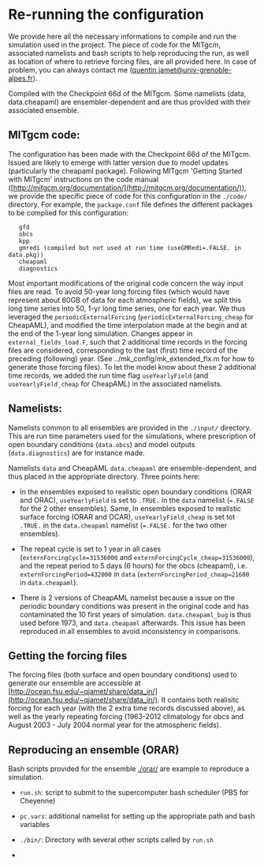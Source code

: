 # Re-running the configuration

We provide here all the necessary informations to compile and run the simulation used in the project. The piece of code for the MITgcm, associated namelists and bash scripts to help reproducing the run, as well as location of where to retrieve forcing files, are all provided here. In case of problem, you can always contact me (<quentin.jamet@univ-grenoble-alpes.fr>).



Compiled with the Checkpoint 66d of the MITgcm. Some namelists (data, data.cheapaml) are ensembler-dependent and are thus provided with their associated ensemble.

## MITgcm code: 

The configuration has been made with the Checkpoint 66d of the MITgcm. Issued are likely to emerge with latter version due to model updates (particularly the cheapaml package). Following MITgcm 'Getting Started with MITgcm' instructions on the code manual ([http://mitgcm.org/documentation/](http://mitgcm.org/documentation/)), we provide the specific piece of code for this configuration in the ```./code/``` directory. For example, the ```package.conf``` file defines the different packages to be complied for this configuration:

```
   gfd
   obcs
   kpp
   gmredi (compiled but not used at run time (useGMRedi=.FALSE. in data.pkg))
   cheapaml
   diagnostics
```

Most important modifications of the original code concern the way input files are read. To avoid 50-year long forcing files (which would have represent about 60GB of data for each atmospheric fields), we split this long time series into 50, 1-yr long time series, one for each year. We thus leveraged the ```periodicExternalForcing``` (```periodicExternalForcing_cheap``` for CheapAML), and modified the time interpolation made at the begin and at the end of the 1-year long simulation. Changes appear in ```external_fields_load.F```, such that 2 additional time records in the forcing files are considered, corresponding to the last (first) time record of the preceding (following) year. (See ../mk_config/mk_extended_flx.m for how to generate those forcing files). To let the model know about these 2 additional time records, we added the run time flag ```useYearlyField``` (and ```useYearlyField_cheap``` for CheapAML) in the associated namelists.


## Namelists:

Namelists common to all ensembles are provided in the ```./input/``` directory. This are run time parameters used for the simulations, where prescription of open boundary conditions (```data.obcs```) and model outputs (```data.diagnostics```) are for instance made. 

Namelists ```data``` and CheapAML ```data.cheapaml``` are ensemble-dependent, and thus placed in the appropriate directory. Three points here:

- In the ensembles exposed to realistic open boundary conditions (ORAR and ORAC), ```useYearlyField``` is set to ```.TRUE.``` in the ```data``` namelist (```=.FALSE``` for the 2 other ensembles). Same, In ensembles exposed to realistic surface forcing (ORAR and OCAR), ```useYearlyField_cheap``` is set tot ```.TRUE.``` in the ```data.cheapaml``` namelist (```=.FALSE.``` for the two other ensembles). 

- The repeat cycle is set to 1 year in all cases (```externForcingCycle=31536000``` and ```externForcingCycle_cheap=31536000```), and the repeat period to 5 days (6 hours) for the obcs (cheapaml), i.e. ```externForcingPeriod=432000``` in ```data``` (```externForcingPeriod_cheap=21600``` in ```data.cheapaml```).

- There is 2 versions of CheapAML namelist because a issue on the periodic boundary conditions was present in the original code and has contaminated the 10 first years of simulation. ```data.cheapaml_bug``` is thus used before 1973, and ```data.cheapaml``` afterwards. This issue has been reproduced in all ensembles to avoid inconsistency in comparisons.

## Getting the forcing files

The forcing files (both surface and open boundary conditions) used to generate our ensemble are accessible at [http://ocean.fsu.edu/~qjamet/share/data_in/](http://ocean.fsu.edu/~qjamet/share/data_in/). It contains both realisitc forcing for each year (with the 2 extra time records discussed above), as well as the yearly repeating forcing (1963-2012 climatology for obcs and August 2003 - July 2004 normal year for the atmospheric fields).


## Reproducing an ensemble (ORAR)

Bash scripts provided for the ensemble [./orar/](./orar/) are example to reproduce a simulation. 

- ```run.sh```: script to submit to the supercomputer bash scheduler (PBS for Cheyenne)

- ```pc.vars```: additional namelist for setting up the appropriate path and bash variables

- ```./bin/```: Directory with several other scripts called by ```run.sh``` 
- 

